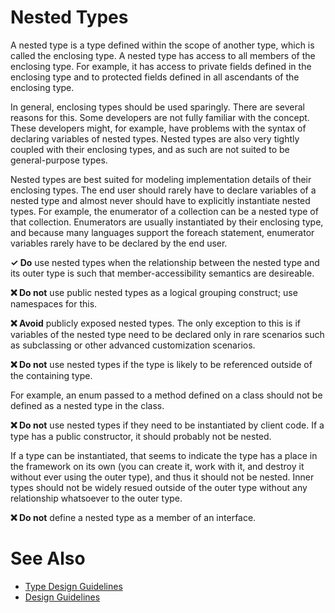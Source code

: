 # Nested Types

A nested type is a type defined within the scope of another type, which is called the enclosing type. A nested type has
access to all members of the enclosing type. For example, it has access to private fields defined in the enclosing type
and to protected fields defined in all ascendants of the enclosing type.

In general, enclosing types should be used sparingly. There are several reasons for this. Some developers are not
fully familiar with the concept. These developers might, for example, have problems with the syntax of declaring
variables of nested types. Nested types are also very tightly coupled with their enclosing types, and as such are not
suited to be general-purpose types.

Nested types are best suited for modeling implementation details of their enclosing types. The end user should rarely
have to declare variables of a nested type and almost never should have to explicitly instantiate nested types. For
example, the enumerator of a collection can be a nested type of that collection. Enumerators are usually instantiated
by their enclosing type, and because many languages support the foreach statement, enumerator variables rarely have
to be declared by the end user.

**✓ Do** use nested types when the relationship between the nested type and its outer type is such that 
member-accessibility semantics are desireable.

**❌ Do not** use public nested types as a logical grouping construct; use namespaces for this.

**❌ Avoid** publicly exposed nested types. The only exception to this is if variables of the nested type need
to be declared only in rare scenarios such as subclassing or other advanced customization scenarios.

**❌ Do not** use nested types if the type is likely to be referenced outside of the containing type.

For example, an enum passed to a method defined on a class should not be defined as a nested type in the class.

**❌ Do not** use nested types if they need to be instantiated by client code. If a type has a public constructor,
it should probably not be nested.

If a type can be instantiated, that seems to indicate the type has a place in the framework on its own (you
can create it, work with it, and destroy it without ever using the outer type), and thus it should not be nested.
Inner types should not be widely resued outside of the outer type without any relationship whatsoever to the
outer type.

**❌ Do not** define a nested type as a member of an interface.

# See Also

* [Type Design Guidelines](type_design_guidelines.md)
* [Design Guidelines](design_guidelines.md)
